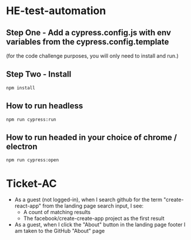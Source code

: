 # HE-test-automation

## Step One - Add a cypress.config.js with env variables from the cypress.config.template

(for the code challenge purposes, you will only need to install and run.)

## Step Two - Install

```
npm install
```

## How to run headless

```
npm run cypress:run
```

## How to run headed in your choice of chrome / electron

```
npm run cypress:open
```

# Ticket-AC

- As a guest (not logged-in), when I search github for the term "create-react-app" from the landing page search input, I see:
  - A count of matching results
  - The facebook/create-create-app project as the first result
- As a guest, when I click the "About" button in the landing page footer I am taken to the GitHub "About" page
